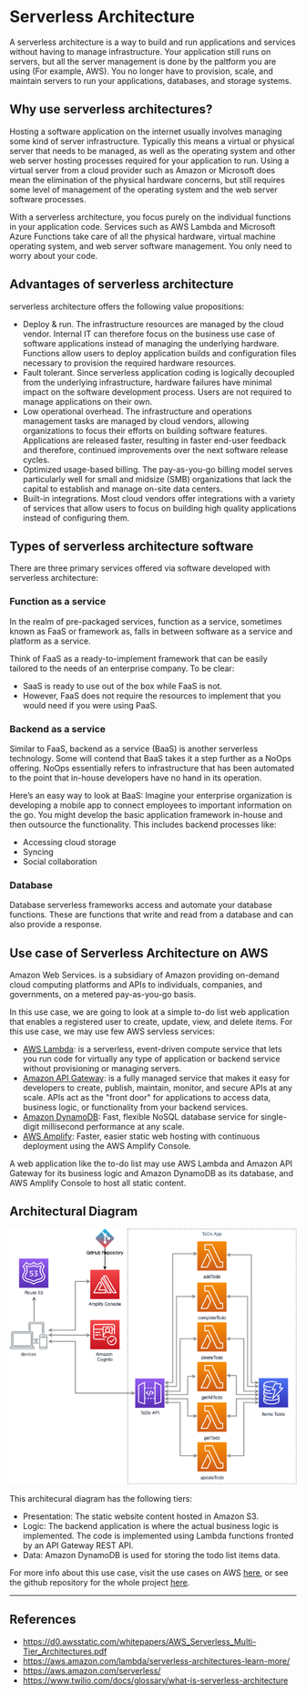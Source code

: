 # Serverless Architecture

A serverless architecture is a way to build and run applications and services without having to manage infrastructure. Your application still runs on servers, but all the server management is done by the paltform you are using (For example, AWS). You no longer have to provision, scale, and maintain servers to run your applications, databases, and storage systems.

## Why use serverless architectures?

Hosting a software application on the internet usually involves managing some kind of server infrastructure. Typically this means a virtual or physical server that needs to be managed, as well as the operating system and other web server hosting processes required for your application to run. Using a virtual server from a cloud provider such as Amazon or Microsoft does mean the elimination of the physical hardware concerns, but still requires some level of management of the operating system and the web server software processes.

With a serverless architecture, you focus purely on the individual functions in your application code. Services such as AWS Lambda and Microsoft Azure Functions take care of all the physical hardware, virtual machine operating system, and web server software management. You only need to worry about your code.

## Advantages of serverless architecture

serverless architecture offers the following value propositions:

- Deploy & run. The infrastructure resources are managed by the cloud vendor. Internal IT can therefore focus on the business use case of software applications instead of managing the underlying hardware. Functions allow users to deploy application builds and configuration files necessary to provision the required hardware resources.
- Fault tolerant. Since serverless application coding is logically decoupled from the underlying infrastructure, hardware failures have minimal impact on the software development process. Users are not required to manage applications on their own.
- Low operational overhead. The infrastructure and operations management tasks are managed by cloud vendors, allowing organizations to focus their efforts on building software features. Applications are released faster, resulting in faster end-user feedback and therefore, continued improvements over the next software release cycles.
- Optimized usage-based billing. The pay-as-you-go billing model serves particularly well for small and midsize (SMB) organizations that lack the capital to establish and manage on-site data centers.
- Built-in integrations. Most cloud vendors offer integrations with a variety of services that allow users to focus on building high quality applications instead of configuring them.

## Types of serverless architecture software

There are three primary services offered via software developed with serverless architecture:

### Function as a service

In the realm of pre-packaged services, function as a service, sometimes known as FaaS or framework as, falls in between software as a service and platform as a service.

Think of FaaS as a ready-to-implement framework that can be easily tailored to the needs of an enterprise company. To be clear:

- SaaS is ready to use out of the box while FaaS is not.
- However, FaaS does not require the resources to implement that you would need if you were using PaaS.

### Backend as a service

Similar to FaaS, backend as a service (BaaS) is another serverless technology. Some will contend that BaaS takes it a step further as a NoOps offering. NoOps essentially refers to infrastructure that has been automated to the point that in-house developers have no hand in its operation.

Here’s an easy way to look at BaaS: Imagine your enterprise organization is developing a mobile app to connect employees to important information on the go. You might develop the basic application framework in-house and then outsource the functionality. This includes backend processes like:

- Accessing cloud storage
- Syncing
- Social collaboration

### Database

Database serverless frameworks access and automate your database functions. These are functions that write and read from a database and can also provide a response.

## Use case of Serverless Architecture on AWS

Amazon Web Services. is a subsidiary of Amazon providing on-demand cloud computing platforms and APIs to individuals, companies, and governments, on a metered pay-as-you-go basis.

In this use case, we are going to look at a simple to-do list web application that enables a registered user to create, update, view, and delete items.
For this use case, we may use few AWS servless services:

- [AWS Lambda](https://aws.amazon.com/lambda/?c=ser&sec=uc1): is a serverless, event-driven compute service that lets you run code for virtually any type of application or backend service without provisioning or managing servers.
- [Amazon API Gateway](https://aws.amazon.com/api-gateway/?c=ser&sec=uc1): is a fully managed service that makes it easy for developers to create, publish, maintain, monitor, and secure APIs at any scale. APIs act as the "front door" for applications to access data, business logic, or functionality from your backend services.
- [Amazon DynamoDB](https://aws.amazon.com/dynamodb/?c=ser&sec=uc1): Fast, flexible NoSQL database service for single-digit millisecond performance at any scale.
- [AWS Amplify](https://aws.amazon.com/amplify/hosting/): Faster, easier static web hosting with continuous deployment using the AWS Amplify Console.

A web application like the to-do list may use AWS Lambda and Amazon API Gateway for its business logic and Amazon DynamoDB as its database, and AWS Amplify Console to host all static content.

## Architectural Diagram

![Architectural Diagram](../assets/to-do-list-app-architecture.png)

This architecural diagram has the following tiers:

- Presentation: The static website content hosted in Amazon S3.
- Logic: The backend application is where the actual business logic is implemented. The code is implemented using Lambda functions fronted by an API Gateway REST API.
- Data: Amazon DynamoDB is used for storing the todo list items data.

For more info about this use case, visit the use cases on AWS [here](https://aws.amazon.com/serverless/), or see the github repository for the whole project [here](https://github.com/aws-samples/lambda-refarch-webapp).

---

## References

- https://d0.awsstatic.com/whitepapers/AWS_Serverless_Multi-Tier_Architectures.pdf
- https://aws.amazon.com/lambda/serverless-architectures-learn-more/
- https://aws.amazon.com/serverless/
- https://www.twilio.com/docs/glossary/what-is-serverless-architecture
